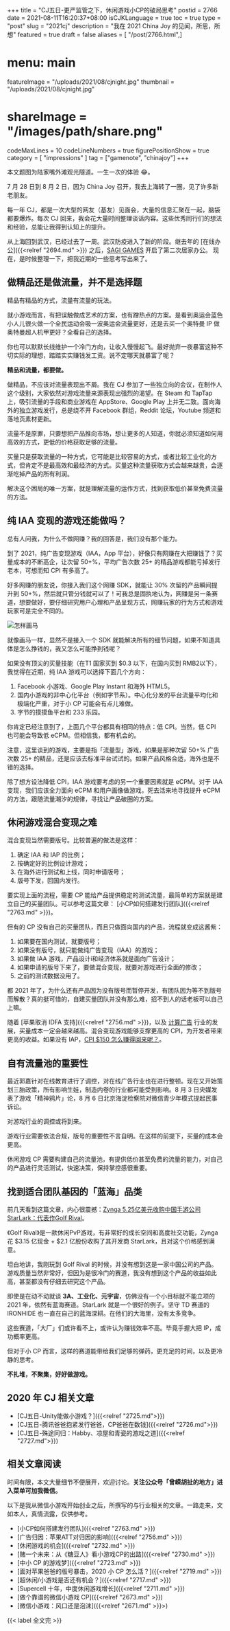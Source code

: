 +++
title = "CJ五日-更严监管之下，休闲游戏小CP的破局思考"
postid = 2766
date = 2021-08-11T16:20:37+08:00
isCJKLanguage = true
toc = true
type = "post"
slug = "2021cj"
description = "我在 2021 China Joy 的见闻，所思，所想"
featured = true
draft = false
aliases = [ "/post/2766.html",]
# menu: main
featureImage = "/uploads/2021/08/cjnight.jpg"
thumbnail = "/uploads/2021/08/cjnight.jpg"
# shareImage = "/images/path/share.png"
codeMaxLines = 10
codeLineNumbers = true
figurePositionShow = true
category = [ "impressions" ]
tag = ["gamenote", "chinajoy"]
+++

本文题图为陆家嘴外滩观光隧道。一生一次的体验 😂。

7 月 28 日到 8 月 2 日，因为 China Joy 召开，我去上海转了一圈，见了许多新老朋友。

每一年 CJ，都是一次大型的网友（基友）见面会，大量的信息汇聚在一起，脑袋都要爆炸。每次 CJ 回来，我会花大量时间整理谈话内容。这些优秀同行们的想法和经验，总能让我得到认知上的提升。

从上海回到武汉，已经过去了一周。武汉防疫进入了新的阶段。继去年的 [在线办公]({{<relref "2694.md" >}}) 之后，[SAGI GAMES](/tag/sagiteam/) 开启了第二次居家办公。 现在，是时候整理一下，把我近期的一些思考写出来了。

<!--more-->

## 做精品还是做流量，并不是选择题

精品有精品的方式，流量有流量的玩法。

就小游戏而言，有把误触做成艺术的方案，也有蹭热点的方案。是看到奥运会蓝色小人儿很火做一个全民运动会吸一波奥运会流量更好，还是去买一个奥特曼 IP 做奥特曼超人机甲更好？全看自己的选择。

你也可以默默长线维护一个冷门方向，让收入慢慢起飞。最好抛弃一夜暴富这种不切实际的理想，踏踏实实赚钱发工资。说不定哪天就暴富了呢？

**精品和流量，都要做。**

做精品，不应该对流量表现出不屑。我在 CJ 参加了一些独立向的会议，在制作人这个级别，大家依然对游戏流量来源表现出强烈的渴望。在 Steam 和 TapTap 上，吸引流量的手段和商业游戏在 AppStore、Google Play 上并无二致。面向海外的独立游戏发行，总是绕不开 Facebook 群组，Reddit 论坛，Youtube 频道和落地页素材更新。

流量不是原罪，只要想把产品推向市场，想让更多的人知道，你就必须知道如何用高效的方式，更低的价格获取足够的流量。

买量只是获取流量的一种方式，它可能是比较容易的方式，或者比较工业化的方式，但肯定不是最高效和最经济的方式。买量这种流量获取方式会越来越贵，会逐渐吃掉产品的所有利润。

解决这个困局的唯一方案，就是理解流量的运作方式，找到获取低价甚至免费流量的方法。

## 纯 IAA 变现的游戏还能做吗？

总有人问我，为什么不做网赚？我的回答是，我们没有那个能力。

到了 2021，纯广告变现游戏（IAA，App 平台），好像只有网赚在大把赚钱了？买量成本的不断高企，让次留 50+%，平均广告次数 25+ 的精品游戏都能亏掉发行老本，可想而知 CPI 有多高了。

好多网赚的朋友说，你接入我们这个网赚 SDK，就能让 30% 次留的产品瞬间提升到 50+%，然后就只管分钱就可以了！可我总是固执地认为，网赚是另一条赛道，想要做好，要仔细研究用户心理和产品呈现方式，网赚玩家的行为方式和游戏玩家可是完全不同的。

![怎样画马](/uploads/2021/08/drawhorse.jpg)

就像画马一样，显然不是接入一个 SDK 就能解决所有的细节问题，如果不知道具体是怎么挣钱的，我又怎么可能挣到钱呢？

如果没有顶尖的买量技能（在T1 国家买到 $0.3 以下，在国内买到 RMB2以下），我觉得在近期，纯 IAA 游戏可以选择下面几个方向：

1. Facebook 小游戏、Google Play Instant 和海外 HTML5。
2. 国内小游戏的非中心化平台（例如字节系）。中心化分发的平台流量平均化和极端化严重，对于小 CP 可能会有点儿难做。
3. 字节的摸摸鱼平台和 233 乐园。

你肯定已经注意到了，上面几个平台都具有相同的特点：低 CPI。当然，低 CPI 也可能会导致低 eCPM。但相信我，都有机会的。

注意，这里谈到的游戏，主要是指「流量型」游戏，如果是那种次留 50+% 广告次数 25+ 的精品，还是应该去标准平台试试的。如果产品风格合适，海外也是不错的选择。

除了想方设法降低 CPI，IAA 游戏要考虑的另一个重要因素就是 eCPM。对于 IAA 变现，我们应该全力面向 eCPM 和用户画像做游戏，死去活来地寻找提升 eCPM 的方法，跟随流量潮汐的规律，寻找让产品破圈的方案。

## 休闲游戏混合变现之难

混合变现当然需要版号。比较普遍的做法是这样：

1. 确定 IAA 和 IAP 的比例；
1. 按确定好的比例设计游戏；
2. 在海外进行测试和上线，同时申请版号；
3. 版号下发，回国内发行。

要实现上面的流程，需要 CP 能给产品提供稳定的测试流量，最简单的方案就是建立自己的买量团队。可以参考这篇文章： [小CP如何搭建发行团队]({{<relref "2763.md" >}})。

但有的 CP 没有自己的买量团队，而且只做面向国内的产品，流程就变成这酱紫：

1. 如果要在国内测试，就要版号；
2. 如果没有版号，就只能做纯广告变现（IAA）的游戏；
3. 如果做 IAA 游戏，产品设计i和经济体系就是面向广告设计；
4. 如果申请的版号下来了，要做混合变现，就要对游戏进行全面的修改；
5. 之前的测试数据没用了。

都 2021 年了，为什么还有产品因为没有版号而暂停开发，有团队因为等不到版号而解散？真的挺可惜的，自建买量团队并没有那么难，招不到人的话老板可以自己上嘛。

随着 [苹果取消 IDFA 支持]({{<relref "2756.md" >}})，以及 [计算广告](/tag//computational-advertising/) 行业的发展，买量成本一定会越来越高。混合变现游戏能够支撑更高的 CPI，为开发者带来更高的收益。如果没有 IAP，[CPI $150 怎么赚得回来呢？](https://mp.weixin.qq.com/s/gfbL88iiINr0_8ykOHjdHw)。

## 自有流量池的重要性

最近郭嘉针对在线教育进行了调控，对在线广告行业也在进行整顿。现在又开始策划三胎政策，所有影响生娃，制造内卷的行业都可能受到影响。8 月 3 日央媒发表了游戏「精神鸦片」论，8 月 6 日北京海淀检察院对微信青少年模式提起民事诉讼。

对游戏行业的调控或将到来。

游戏行业需要依法合规，版号的重要性不言自明。在这样的前提下，买量的成本会更高。

休闲游戏 CP 需要构建自己的流量池，有提供低价甚至免费的流量的能力，对自己的产品进行灵活测试，快速决策，保持掌控感很重要。

## 找到适合团队基因的「蓝海」品类

前几天看到这篇文章，内心很震撼：[Zynga 5.25亿美元收购中国手游公司StarLark：代表作Golf Rival](https://mp.weixin.qq.com/s/eGFDoG8narsTskxZXjaW9w)。

《Golf Rival》是一款休闲PvP游戏，有非常好的成长空间和高度社交功能，Zynga 花 $3.15 亿现金 + $2.1 亿股份收购了其开发商 StarLark，且对这个价格感到满意。

坦白地讲，我刚玩到 Golf Rival 的时候，并没有想到这是一家中国公司的产品。游戏质量当然非常好，但因为是很冷门的赛道，我没有想到这个产品的收益如此高，甚至都没有仔细去研究这个产品。

即使是在动不动就谈 **3A、工业化、元宇宙**，仿佛没有一个小目标就不能立项的 2021 年，依然有蓝海赛道。StarLark 就是一个很好的例子。坚守 TD 赛道的 IRONHIDE 也一直在自己的蓝海深耕。在他们的大海里，没有太多竞争。

这些赛道，「大厂」们或许看不上，或许认为赚钱效率不高。毕竟手握大把 IP，成功概率更高。

但对于小 CP 而言，这样的赛道能带给我们足够的弹药，更充足的时间，以及更冷静的思考。

**不扎堆，不聚集，好好做游戏。**

## 2020 年 CJ 相关文章

- [CJ五日-Unity能做小游戏？]({{<relref "2725.md">}})
- [CJ五日-腾讯爸爸抱紧发行爸爸，CP爸爸在数钱]({{<relref "2726.md">}})
- [CJ五日-殊途同归：Habby、凉屋和青瓷的游戏之道]({{<relref "2727.md">}})

## 相关文章阅读

时间有限，本文大量细节不便展开，欢迎讨论。**关注公众号「曾嵘胡扯的地方」进入菜单可加我微信。**

以下是我从微信小游戏开始创业之后，所撰写的与行业相关的文章。一路走来，文如本人，真情流露，仅供参考。

- [小CP如何搭建发行团队]({{<relref "2763.md" >}})
- [广告归因：苹果ATT对归因的影响]({{<relref "2756.md" >}})
- [休闲游戏的机会]({{<relref "2732.md" >}})
- [赌一个未来：从《糖豆人》看小游戏CP的出路]({{<relref "2730.md" >}})
- [中小 CP 的游戏梦]({{<relref "2723.md" >}})
- [面对苹果爸爸的版号暴击，2020 小 CP 怎么活？]({{<relref "2719.md" >}})
- [超休闲/小游戏是否还有机会？]({{<relref "2717.md" >}})
- [Supercell 十年，中度休闲游戏增长]({{<relref "2711.md" >}})
- [做个靠谱的微信小游戏 CP]({{<relref "2673.md" >}})
- [微信小游戏：风口还是泡沫]({{<relref "2671.md" >}}>)

{{< label 全文完 >}}